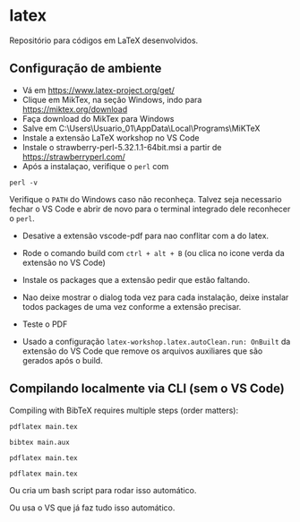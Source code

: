 # latex
Repositório para códigos em LaTeX desenvolvidos.

## Configuração de ambiente

- Vá em https://www.latex-project.org/get/ 
- Clique em MikTex, na seção Windows, indo para https://miktex.org/download
- Faça download do MikTex para Windows 
- Salve em C:\Users\Usuario_01\AppData\Local\Programs\MiKTeX
- Instale a extensão LaTeX workshop no VS Code
- Instale o strawberry-perl-5.32.1.1-64bit.msi a partir de https://strawberryperl.com/
- Após a instalaçao, verifique o `perl` com
```
perl -v
```
Verifique o `PATH` do Windows caso não reconheça.
Talvez seja necessario fechar o VS Code e abrir de novo para o terminal integrado dele reconhecer o `perl`.
- Desative a extensão vscode-pdf para nao conflitar com a do latex.
- Rode o comando build com `ctrl + alt + B` (ou clica no icone verda da extensão no VS Code)
- Instale os packages que a extensão pedir que estão faltando.
- Nao deixe mostrar o dialog toda vez para cada instalação, deixe instalar todos packages de uma vez conforme a extensão precisar.
- Teste o PDF

- Usado a configuração `latex-workshop.latex.autoClean.run: OnBuilt` da extensão do VS Code que remove os arquivos auxiliares 
que são gerados após o build.


## Compilando localmente via CLI (sem o VS Code)

Compiling with BibTeX requires multiple steps (order matters):

    pdflatex main.tex

    bibtex main.aux

    pdflatex main.tex

    pdflatex main.tex

Ou cria um bash script para rodar isso automático.

Ou usa o VS que já faz tudo isso automático.
